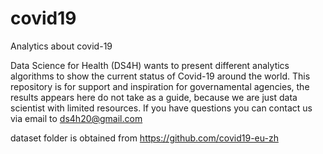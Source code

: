 # covid19
Analytics about covid-19

Data Science for Health (DS4H) wants to present different analytics algorithms to show the current status of Covid-19 around the world.
This repository is for support and inspiration for governamental agencies, the results appears here do not take as a guide, because we are just data scientist with limited resources.
If you have questions you can contact us via email to ds4h20@gmail.com

dataset folder is obtained from https://github.com/covid19-eu-zh

